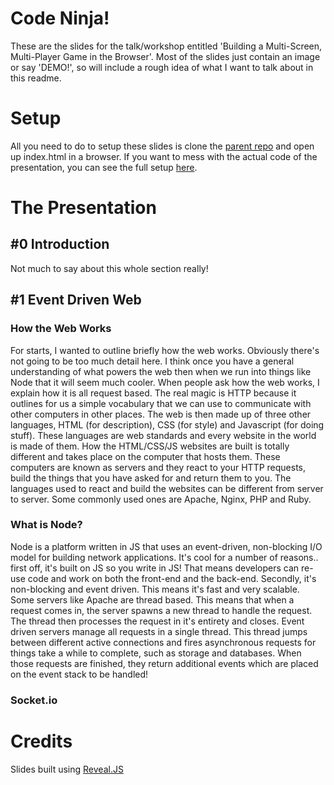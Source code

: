 # Code Ninja!

These are the slides for the talk/workshop entitled 'Building a Multi-Screen, Multi-Player Game in the Browser'. Most of the slides just contain an image or say 'DEMO!', so will include a rough idea of what I want to talk about in this readme.

# Setup
All you need to do to setup these slides is clone the [parent repo](https://github.com/mrockall/codeninja) and open up index.html in a browser.
If you want to mess with the actual code of the presentation, you can see the full setup [here](https://github.com/hakimel/reveal.js/#installation).

# The Presentation
## #0 Introduction
Not much to say about this whole section really!

## #1 Event Driven Web
### How the Web Works
For starts, I wanted to outline briefly how the web works. Obviously there's not going to be too much detail here. I think once you have a general understanding of what powers the web then when we run into things like Node that it will seem much cooler.
When people ask how the web works, I explain how it is all request based. The real magic is HTTP because it outlines for us a simple vocabulary that we can use to communicate with other computers in other places. The web is then made up of three other languages, HTML (for description), CSS (for style) and Javascript (for doing stuff). These languages are web standards and every website in the world is made of them.
How the HTML/CSS/JS websites are built is totally different and takes place on the computer that hosts them. These computers are known as servers and they react to your HTTP requests, build the things that you have asked for and return them to you. The languages used to react and build the websites can be different from server to server. Some commonly used ones are Apache, Nginx, PHP and Ruby.
### What is Node?
Node is a platform written in JS that uses an event-driven, non-blocking I/O model for building network applications. It's cool for a number of reasons.. first off, it's built on JS so you write in JS! That means developers can re-use code and work on both the front-end and the back-end. Secondly, it's non-blocking and event driven. This means it's fast and very scalable.
Some servers like Apache are thread based. This means that when a request comes in, the server spawns a new thread to handle the request. The thread then processes the request in it's entirety and closes. Event driven servers manage all requests in a single thread. This thread jumps between different active connections and fires asynchronous requests for things take a while to complete, such as storage and databases. When those requests are finished, they return additional events which are placed on the event stack to be handled!
### Socket.io

# Credits
Slides built using [Reveal.JS](https://github.com/hakimel/reveal.js/)
